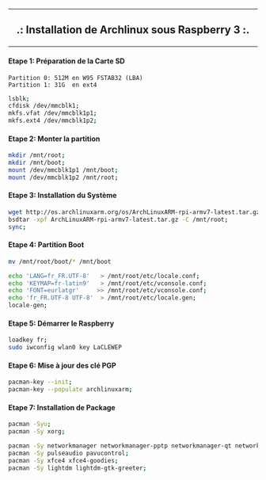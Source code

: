 ------------------------------------------------------------------------------------------------------------------------------------------------

## <p align='center'> .: Installation de Archlinux sous Raspberry 3 :. </p>

------------------------------------------------------------------------------------------------------------------------------------------------

#### Etape 1: Préparation de la Carte SD

```
Partition 0: 512M en W95 FSTAB32 (LBA)
Partition 1: 31G  en ext4
```

```bash
lsblk;
cfdisk /dev/mmcblk1;
mkfs.vfat /dev/mmcblk1p1;
mkfs.ext4 /dev/mmcblk1p2;
```

#### Etape 2: Monter la partition
```bash
mkdir /mnt/root;
mkdir /mnt/boot;
mount /dev/mmcblk1p1 /mnt/boot;
mount /dev/mmcblk1p2 /mnt/root;
```

#### Etape 3: Installation du Système
```bash
wget http://os.archlinuxarm.org/os/ArchLinuxARM-rpi-armv7-latest.tar.gz;
bsdtar -xpf ArchLinuxARM-rpi-armv7-latest.tar.gz -C /mnt/root;
sync;
```

#### Etape 4: Partition Boot
```bash
mv /mnt/root/boot/* /mnt/boot

echo 'LANG=fr_FR.UTF-8'   > /mnt/root/etc/locale.conf;
echo 'KEYMAP=fr-latin9'   > /mnt/root/etc/vconsole.conf;
echo 'FONT=eurlatgr'     >> /mnt/root/etc/vconsole.conf;
echo 'fr_FR.UTF-8 UTF-8'  > /mnt/root/etc/locale.gen;
locale-gen;

```

#### Etape 5: Démarrer le Raspberry
```bash
loadkey fr;
sudo iwconfig wlan0 key LaCLEWEP
```

#### Etape 6: Mise à jour des clé PGP
```bash
pacman-key --init;
pacman-key --populate archlinuxarm;
```

#### Etape 7: Installation de Package
```bash
pacman -Syu;
pacman -Sy xorg;

pacman -Sy networkmanager networkmanager-pptp networkmanager-qt network-manager-applet;
pacman -Sy pulseaudio pavucontrol;
pacman -Sy xfce4 xfce4-goodies;
pacman -Sy lightdm lightdm-gtk-greeter;
```
